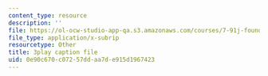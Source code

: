 ```yaml
---
content_type: resource
description: ''
file: https://ol-ocw-studio-app-qa.s3.amazonaws.com/courses/7-91j-foundations-of-computational-and-systems-biology-spring-2014/0e90c670c07257ddaa7de915d1967423_kKyrR0cFrEg.vtt
file_type: application/x-subrip
resourcetype: Other
title: 3play caption file
uid: 0e90c670-c072-57dd-aa7d-e915d1967423
---
```

